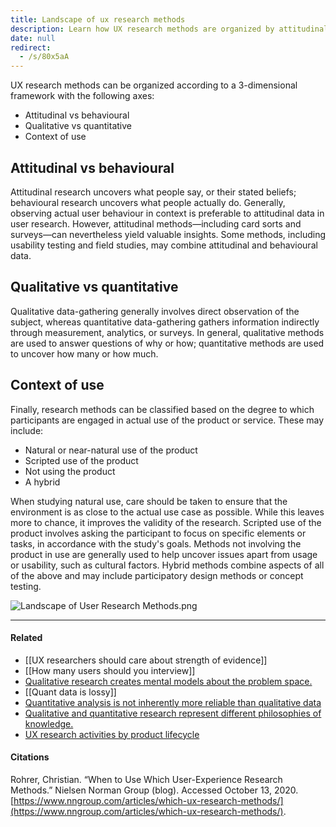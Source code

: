 ```yaml
---
title: Landscape of ux research methods
description: Learn how UX research methods are organized by attitudinal vs behavioural, qualitative vs quantitative, and context of use to uncover valuable user insights and improve product design.
date: null
redirect:
  - /s/80x5aA
---
```


UX research methods can be organized according to a 3-dimensional framework with the following axes:

- Attitudinal vs behavioural
- Qualitative vs quantitative
- Context of use

## Attitudinal vs behavioural

Attitudinal research uncovers what people say, or their stated beliefs; behavioural research uncovers what people actually do. Generally, observing actual user behaviour in context is preferable to attitudinal data in user research. However, attitudinal methods—including card sorts and surveys—can nevertheless yield valuable insights. Some methods, including usability testing and field studies, may combine attitudinal and behavioural data.

## Qualitative vs quantitative

Qualitative data-gathering generally involves direct observation of the subject, whereas quantitative data-gathering gathers information indirectly through measurement, analytics, or surveys. In general, qualitative methods are used to answer questions of why or how; quantitative methods are used to uncover how many or how much.

## Context of use

Finally, research methods can be classified based on the degree to which participants are engaged in actual use of the product or service. These may include:

- Natural or near-natural use of the product
- Scripted use of the product
- Not using the product
- A hybrid

When studying natural use, care should be taken to ensure that the environment is as close to the actual use case as possible. While this leaves more to chance, it improves the validity of the research. Scripted use of the product involves asking the participant to focus on specific elements or tasks, in accordance with the study's goals. Methods not involving the product in use are generally used to help uncover issues apart from usage or usability, such as cultural factors. Hybrid methods combine aspects of all of the above and may include participatory design methods or concept testing.

![Landscape of User Research Methods.png](https://publish-01.obsidian.md/access/5bf4c22f8416d93237aa3630d0fd9c7c/assets/Landscape%20of%20User%20Research%20Methods.png)

---

#### Related

- [[UX researchers should care about strength of evidence]]
- [[How many users should you interview]]
- [Qualitative research creates mental models about the problem space.](https://publish.obsidian.md/mobydiction/notes/Qualitative+research+creates+mental+models+about+the+problem+space.)
- [[Quant data is lossy]]
- [Quantitative analysis is not inherently more reliable than qualitative data](https://publish.obsidian.md/mobydiction/notes/Quantitative+analysis+is+not+inherently+more+reliable+than+qualitative+data)
- [Qualitative and quantitative research represent different philosophies of knowledge.](https://publish.obsidian.md/mobydiction/notes/Qualitative+and+quantitative+research+represent+different+philosophies+of+knowledge.)
- [UX research activities by product lifecycle](https://publish.obsidian.md/mobydiction/notes/UX+research+activities+by+product+lifecycle)

#### Citations

Rohrer, Christian. “When to Use Which User-Experience Research Methods.” Nielsen Norman Group (blog). Accessed October 13, 2020. [https://www.nngroup.com/articles/which-ux-research-methods/](https://www.nngroup.com/articles/which-ux-research-methods/).
